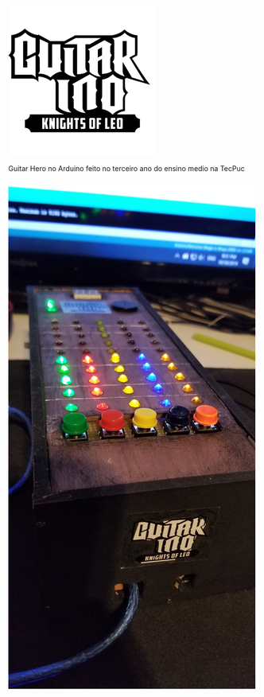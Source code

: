 

<img src="https://github.com/Knightleo602/Guitarino/blob/main/guitarino%20logo.png" height="300px" width="300px">

Guitar Hero no Arduino feito no terceiro ano do ensino medio na TecPuc

[![Veja como é em ação](https://github.com/Knightleo602/Guitarino/blob/main/20191030_213104.jpg)](https://drive.google.com/file/d/1IHzduFSrbW7tGws2Y8A806U_m8F6yfMs/view?usp=sharing)

